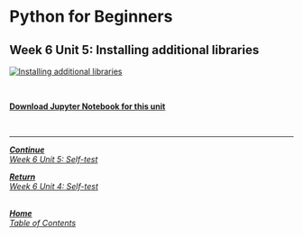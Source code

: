 # Python for Beginners

## Week 6 Unit 5: Installing additional libraries

[![Installing additional libraries](https://img.youtube.com/vi/81Hgb3XzwpQ/hqdefault.jpg)](https://youtu.be/81Hgb3XzwpQ)

<br>

[**Download Jupyter Notebook for this unit**](https://opensap-public.s3.openhpicloud.de/courses/2qRB6Gz3FcfD2OBbnSCf8m/rtfiles/27Zp18wcbs8yjqukbmDPov/openSAP_python1_Week_6_Unit_5_installaddlibr_notebook.ipynb)

<br>

---

[***Continue*** <br> *Week 6 Unit 5: Self-test*](week6_unit5_selftest.md)

[***Return*** <br> *Week 6 Unit 4: Self-test*](week6_unit4_selftest.md)

<br>[***Home*** <br>*Table of Contents*](home.md)